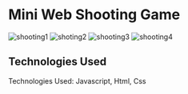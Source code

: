 # Mini Web Shooting Game

![shooting1](https://github.com/user-attachments/assets/a561bef8-c77d-476e-965a-2d9963c99124)
![shoting2](https://github.com/user-attachments/assets/cea10090-fe35-444f-982a-9164e8ab6790)
![shooting3](https://github.com/user-attachments/assets/97a67e65-049a-4742-814c-613605475e48)
![shooting4](https://github.com/user-attachments/assets/3e25820a-da40-4126-a242-d31f22ab7932)


## Technologies Used

Technologies Used: Javascript, Html, Css
